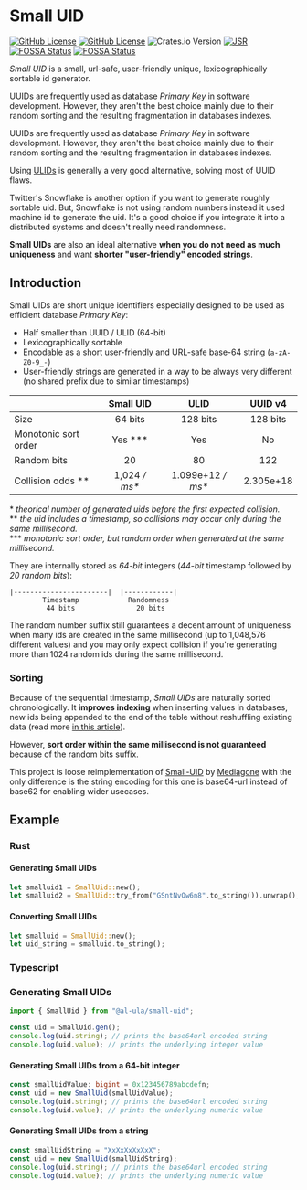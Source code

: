 # Small UID

[![GitHub License](https://img.shields.io/github/license/al-ula/small_uid)](https://github.com/al-ula/small_uid/typescript/blob/master/LICENSE-APACHE)
[![GitHub License](https://img.shields.io/badge/license-MIT-limegreen)](https://github.com/al-ula/small_uid/typescript/blob/master/LICENSE-MIT)
![Crates.io Version](https://img.shields.io/crates/v/small_uid)
[![JSR](https://jsr.io/badges/@al-ula/small-uid)](https://jsr.io/@al-ula/small-uid)
[![FOSSA Status](https://app.fossa.com/api/projects/git%2Bgithub.com%2Fal-ula%2Fsmall_uid.svg?type=shield&issueType=security)](https://app.fossa.com/projects/git%2Bgithub.com%2Fal-ula%2Fsmall_uid?ref=badge_shield&issueType=security)
[![FOSSA Status](https://app.fossa.com/api/projects/git%2Bgithub.com%2Fal-ula%2Fsmall_uid.svg?type=shield&issueType=license)](https://app.fossa.com/projects/git%2Bgithub.com%2Fal-ula%2Fsmall_uid?ref=badge_shield&issueType=license)

_Small UID_ is a small, url-safe, user-friendly unique, lexicographically
sortable id generator.

UUIDs are frequently used as database _Primary Key_ in software development.
However, they aren't the best choice mainly due to their random sorting and the
resulting fragmentation in databases indexes.

UUIDs are frequently used as database _Primary Key_ in software development.
However, they aren't the best choice mainly due to their random sorting and the
resulting fragmentation in databases indexes.

Using [ULIDs](https://github.com/ulid/spec) is generally a very good
alternative, solving most of UUID flaws.

Twitter's Snowflake is another option if you want to generate roughly sortable
uid. But, Snowflake is not using random numbers instead it used machine id to
generate the uid. It's a good choice if you integrate it into a distributed
systems and doesn't really need randomness.

**Small UIDs** are also an ideal alternative **when you do not need as much
uniqueness** and want **shorter "user-friendly" encoded strings**.

## Introduction

Small UIDs are short unique identifiers especially designed to be used as
efficient database _Primary Key_:

- Half smaller than UUID / ULID (64-bit)
- Lexicographically sortable
- Encodable as a short user-friendly and URL-safe base-64 string (`a-zA-Z0-9_-`)
- User-friendly strings are generated in a way to be always very different (no
  shared prefix due to similar timestamps)

|                           |      Small UID      |         ULID          |  UUID v4  |
| ------------------------- | :-----------------: | :-------------------: | :-------: |
| Size                      |       64 bits       |       128 bits        | 128 bits  |
| Monotonic sort order      | Yes &ast;&ast;&ast; |          Yes          |    No     |
| Random bits               |         20          |          80           |    122    |
| Collision odds &ast;&ast; |  1,024 _/ ms&ast;_  | 1.099e+12 _/ ms&ast;_ | 2.305e+18 |

&ast; _theorical number of generated uids before the first expected collision._\
&ast;&ast; _the uid includes a timestamp, so collisions may occur only during
the same millisecond._\
&ast;&ast;&ast; _monotonic sort order, but random order when generated at the
same millisecond._

They are internally stored as _64-bit_ integers (_44-bit_ timestamp followed by
_20 random bits_):

    |-----------------------|  |------------|
            Timestamp            Randomness
             44 bits               20 bits

The random number suffix still guarantees a decent amount of uniqueness when
many ids are created in the same millisecond (up to 1,048,576 different values)
and you may only expect collision if you're generating more than 1024 random ids
during the same millisecond.

### Sorting

Because of the sequential timestamp, _Small UIDs_ are naturally sorted
chronologically. It **improves indexing** when inserting values in databases,
new ids being appended to the end of the table without reshuffling existing data
(read more
[in this article](https://www.codeproject.com/Articles/388157/GUIDs-as-fast-primary-keys-under-multiple-database)).

However, **sort order within the same millisecond is not guaranteed** because of
the random bits suffix.

This project is loose reimplementation of
[Small-UID](https://github.com/Mediagone/small-uid) by
[Mediagone](https://github.com/Mediagone) with the only difference is the string
encoding for this one is base64-url instead of base62 for enabling wider
usecases.

## Example

### Rust

#### Generating Small UIDs

```rust
let smalluid1 = SmallUid::new();
let smalluid2 = SmallUid::try_from("GSntNvOw6n8".to_string()).unwrap();
```

#### Converting Small UIDs

```rust
let smalluid = SmallUid::new();
let uid_string = smalluid.to_string();
```

### Typescript

### Generating Small UIDs

```typescript
import { SmallUid } from "@al-ula/small-uid";

const uid = SmallUid.gen();
console.log(uid.string); // prints the base64url encoded string
console.log(uid.value); // prints the underlying integer value
```

#### Generating Small UIDs from a 64-bit integer

```typescript
const smallUidValue: bigint = 0x123456789abcdefn;
const uid = new SmallUid(smallUidValue);
console.log(uid.string); // prints the base64url encoded string
console.log(uid.value); // prints the underlying numeric value
```

#### Generating Small UIDs from a string

```typescript
const smallUidString = "XxXxXxXxXxX";
const uid = new SmallUid(smallUidString);
console.log(uid.string); // prints the base64url encoded string
console.log(uid.value); // prints the underlying numeric value
```
